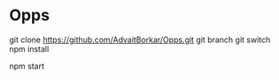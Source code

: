 # Opps

git clone https://github.com/AdvaitBorkar/Opps.git
git branch <branch name>
git switch <branch name>
npm install

npm start
